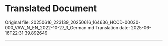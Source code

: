 # Translated Document

Original file: 20250616_223139_20250616_164636_HCCD-00030-000_VAW_N_EN_2022-10-27_3_German.md
Translation date: 2025-06-16T22:31:39.892649

---

